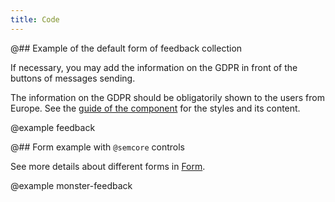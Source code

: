```yaml
---
title: Code
---
```


@## Example of the default form of feedback collection

If necessary, you may add the information on the GDPR in front of the buttons of messages sending.

The information on the GDPR should be obligatorily shown to the users from Europe. See the [guide of the component](/components/feedback/) for the styles and its content.

@example feedback

@## Form example with `@semcore` controls

See more details about different forms in [Form](/components/form/).

@example monster-feedback
